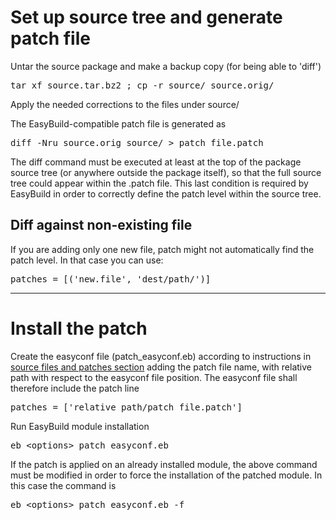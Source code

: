 # Set up source tree and generate patch file

Untar the source package and make a backup copy (for being able to 'diff')

<pre>
tar xf source.tar.bz2 ; cp -r source/ source.orig/
</pre>  

Apply the needed corrections to the files under source/

The EasyBuild-compatible patch file is generated as

<pre>
diff -Nru source.orig source/ > patch_file.patch
</pre>

The diff command must be executed at least at the top of the package source tree (or anywhere outside the package itself), so that the full source tree could appear within the .patch file. This last condition is required by EasyBuild in order to correctly define the patch level within the source tree. 

## Diff against non-existing file

If you are adding only one new file, patch might not automatically find the patch level. In that case you can use:

<pre>
patches = [('new.file', 'dest/path/')]
</pre>

---

# Install the patch

Create the easyconf file (patch_easyconf.eb) according to instructions in [source files and patches section](http://easybuild.readthedocs.io/en/latest/Writing_easyconfig_files.html#common-easyconfig-parameters) adding the patch file name, with relative path with respect to the easyconf file position. The easyconf file shall therefore include the patch line

<pre>
patches = ['relative_path/patch_file.patch'] 
</pre>

Run EasyBuild module installation

<pre>
eb &ltoptions&gt patch_easyconf.eb
</pre>

If the patch is applied on an already installed module, the above command must be modified in order to force the installation of the patched module. In this case the command is 

<pre>
eb &ltoptions&gt patch_easyconf.eb -f
</pre>